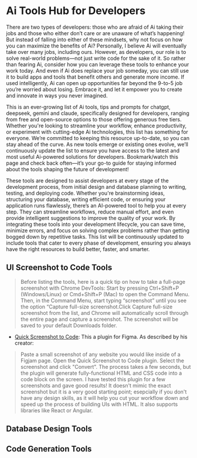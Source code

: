 # Ai Tools Hub for Developers

There are two types of developers: those who are afraid of Ai taking their jobs and those who either don’t care or are unaware of what’s happening! But instead of falling into either of these mindsets, why not focus on how you can maximize the benefits of Ai? Personally, I believe Ai will eventually take over many jobs, including ours. However, as developers, our role is to solve real-world problems—not just write code for the sake of it. So rather than fearing Ai, consider how you can leverage these tools to enhance your work today. And even if Ai does replace your job someday, you can still use it to build apps and tools that benefit others and generate more income. If used intelligently, Ai can open up opportunities far beyond the 9-to-5 job you’re worried about losing. Embrace it, and let it empower you to create and innovate in ways you never imagined.

This is an ever-growing list of Ai tools, tips and prompts for chatgpt, deepseek, gemini and claude, specifically designed for developers, ranging from free and open-source options to those offering generous free tiers. Whether you're looking to streamline your workflow, enhance productivity, or experiment with cutting-edge Ai technologies, this list has something for everyone. We’re committed to keeping this resource up-to-date, so you can stay ahead of the curve. As new tools emerge or existing ones evolve, we’ll continuously update the list to ensure you have access to the latest and most useful Ai-powered solutions for developers. Bookmark/watch this page and check back often—it’s your go-to guide for staying informed about the tools shaping the future of development!

These tools are designed to assist developers at every stage of the development process, from initial design and database planning to writing, testing, and deploying code. Whether you're brainstorming ideas, structuring your database, writing efficient code, or ensuring your application runs flawlessly, there’s an AI-powered tool to help you at every step. They can streamline workflows, reduce manual effort, and even provide intelligent suggestions to improve the quality of your work. By integrating these tools into your development lifecycle, you can save time, minimize errors, and focus on solving complex problems rather than getting bogged down by repetitive tasks. This list will be continuously updated to include tools that cater to every phase of development, ensuring you always have the right resources to build better, faster, and smarter.

## UI Screenshot to Code Tools

> Before listing the tools, here is a quick tip on how to take a full-page screenshot with Chrome DevTools:
Start by pressing Ctrl+Shift+P (Windows/Linux) or Cmd+Shift+P (Mac) to open the Command Menu. Then, in the Command Menu, start typing “screenshot” until you see the option “Capture full-size screenshot.Click Capture full-size screenshot from the list, and Chrome will automatically scroll through the entire page and capture a screenshot. The screenshot will be saved to your default Downloads folder.

- [Quick Screenshot to Code](https://www.figma.com/community/plugin/1393007160057387991/quick-screenshot-to-code): This a plugin for Figma. As described by his creator:
> Paste a small screenshot of any website you would like inside of a Figjam page. Open the Quick Screenshot to Code plugin. Select the screenshot and click "Convert". The process takes a few seconds, but the plugin will generate fully-functional HTML and CSS code into a code block on the screen.
 I have tested this plugin for a few screenshots and gave good results! It doesn't mimic the exact screenshot but it is a very good starting point; esepcially if you don't have any design skills, as it will help you cut your workflow down and speed up the process of building UIs with HTML. It also supports libraries like React or Angular.


## Database Design Tools

## Code Generation Tools
